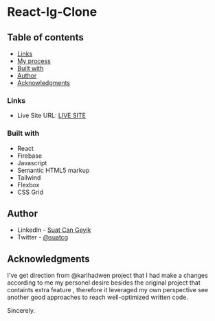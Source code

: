 # React-Ig-Clone

## Table of contents

- [Links](#links)
- [My process](#my-process)
- [Built with](#built-with)
- [Author](#author)
- [Acknowledgments](#acknowledgments)

### Links

- Live Site URL: [LIVE SITE](https://ig-clone-react.vercel.app/login)

### Built with

- React
- Firebase
- Javascript
- Semantic HTML5 markup
- Tailwind
- Flexbox
- CSS Grid

## Author

- LinkedIn - [Suat Can Geyik](https://www.linkedin.com/in/suatcangeyik/)
- Twitter - [@suatcg](https://twitter.com/suatcg)

## Acknowledgments

I've get direction from @karlhadwen project that I had make a changes according to me my personel desire besides the original project that containts extra feature , therefore it leveraged my own perspective see another good approaches to reach well-optimized written code.

Sincerely.
